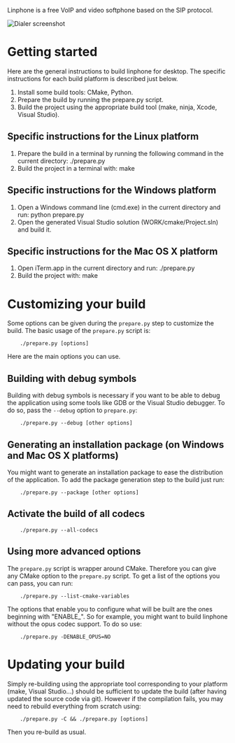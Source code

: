 Linphone is a free VoIP and video softphone based on the SIP protocol.

![Dialer screenshot](http://www.linphone.org/img/slideshow-computer.png)

# Getting started

Here are the general instructions to build linphone for desktop. The specific instructions for each build platform is described just below.

1. Install some build tools: CMake, Python.
2. Prepare the build by running the prepare.py script.
3. Build the project using the appropriate build tool (make, ninja, Xcode, Visual Studio).

## Specific instructions for the Linux platform

1. Prepare the build in a terminal by running the following command in the current directory:
        ./prepare.py
2. Build the project in a terminal with:
        make

## Specific instructions for the Windows platform

1. Open a Windows command line (cmd.exe) in the current directory and run:
        python prepare.py
2. Open the generated Visual Studio solution (WORK/cmake/Project.sln) and build it.

## Specific instructions for the Mac OS X platform

1. Open iTerm.app in the current directory and run:
        ./prepare.py
2. Build the project with:
        make

# Customizing your build

Some options can be given during the `prepare.py` step to customize the build. The basic usage of the `prepare.py` script is:

        ./prepare.py [options]

Here are the main options you can use.

## Building with debug symbols

Building with debug symbols is necessary if you want to be able to debug the application using some tools like GDB or the Visual Studio debugger. To do so, pass the `--debug` option to `prepare.py`:

        ./prepare.py --debug [other options]

## Generating an installation package (on Windows and Mac OS X platforms)

You might want to generate an installation package to ease the distribution of the application. To add the package generation step to the build just run:

        ./prepare.py --package [other options]

## Activate the build of all codecs

        ./prepare.py --all-codecs

## Using more advanced options

The `prepare.py` script is wrapper around CMake. Therefore you can give any CMake option to the `prepare.py` script.
To get a list of the options you can pass, you can run:

        ./prepare.py --list-cmake-variables

The options that enable you to configure what will be built are the ones beginning with "ENABLE_". So for example, you might want to build linphone without the opus codec support. To do so use:

        ./prepare.py -DENABLE_OPUS=NO

# Updating your build

Simply re-building using the appropriate tool corresponding to your platform (make, Visual Studio...) should be sufficient to update the build (after having updated the source code via git).
However if the compilation fails, you may need to rebuild everything from scratch using:

        ./prepare.py -C && ./prepare.py [options]

Then you re-build as usual.
